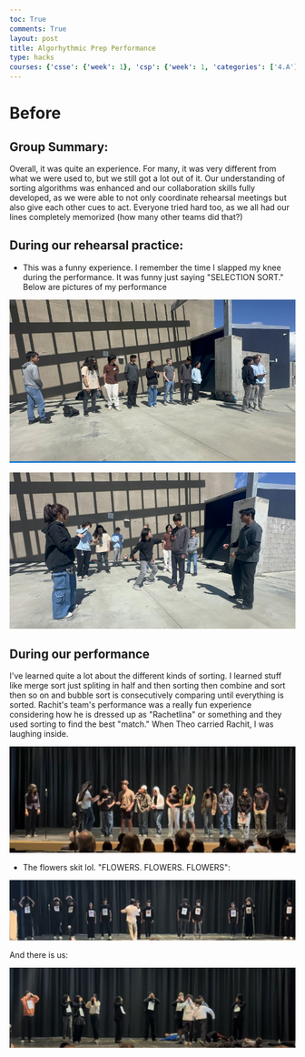 ```yaml
---
toc: True
comments: True
layout: post
title: Algorhythmic Prep Performance
type: hacks
courses: {'csse': {'week': 1}, 'csp': {'week': 1, 'categories': ['4.A']}, 'csa': {'week': 0}, 'labnotebook': {'week': 3}}
---
```

# Before

## Group Summary:
Overall, it was quite an experience. For many, it was very different from what we were used to, but we still got a lot out of it. Our understanding of sorting algorithms was enhanced and our collaboration skills fully developed, as we were able to not only coordinate rehearsal meetings but also give each other cues to act. Everyone tried hard too, as we all had our lines completely memorized (how many other teams did that?)

## During our rehearsal practice:
- This was a funny experience. I remember the time I slapped my knee during the performance. It was funny just saying "SELECTION SORT." Below are pictures of my performance

![alt text](image-4.png)

![alt text](image-5.png)

## During our performance
I've learned quite a lot about the different kinds of sorting. I learned stuff like merge sort just spliting in half and then sorting then combine and sort then so on and bubble sort is consecutively comparing until everything is sorted. Rachit's team's performance was a really fun experience considering how he is dressed up as "Rachetlina" or something and they used sorting to find the best "match." When Theo carried Rachit, I was laughing inside.

![alt text](image-6.png)

- The flowers skit lol. "FLOWERS. FLOWERS. FLOWERS":

![alt text](image-7.png)

And there is us:

![alt text](image-8.png)
